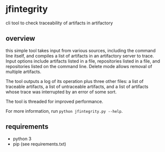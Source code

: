 # jfintegrity
cli tool to check traceability of artifacts in artifactory

## overview
this simple tool takes input from various sources, including the command line itself, and compiles a list of artifacts in an artifactory server to trace. Input options include artifacts listed in a file, repositories listed in a file, and repositories listed on the command line. Delete mode allows removal of multiple artifacts.

The tool outputs a log of its operation plus three other files:  a list of traceable artifacts, a list of untraceable artifacts, and a list of artifacts whose trace was interrupted by an error of some sort.

The tool is threaded for improved performance.

For more information, run `python jfintegrity.py --help`.

## requirements
- python 3
- pip (see requirements.txt)
